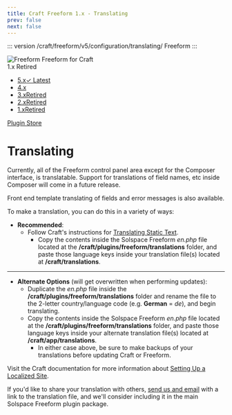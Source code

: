 ```yaml
---
title: Craft Freeform 1.x - Translating
prev: false
next: false
---
```


::: version /craft/freeform/v5/configuration/translating/
Freeform
:::

<div id="pr-heading">
    <img src="https://docs.solspace.com/extras/icons/products/freeform-icon.png" alt="Freeform" class="pr-image">
    <span class="pr-name">Freeform</span>
    <span class="pr-category">for Craft</span>
    <div class="pr-v-wrapper">
        <div class="pr-v">
            <span class="pr-v-v">1.x</span>
            <span class="pr-v-type pr-retired">Retired</span>
            <span class="pr-v-arrow arrow down"></span>
        </div>
        <ul class="pr-v-list">
            <li><a href="/craft/freeform/v5/">5.x<span class="pr-v-type pr-latest">✓ Latest</span></a></li>
            <li><a href="/craft/freeform/v4/">4.x</a></li>
            <li><a href="/craft/freeform/v3/">3.x<span class="pr-v-type pr-retired">Retired</span></a></li>
            <li><a href="/craft/freeform/v2/">2.x<span class="pr-v-type pr-retired">Retired</span></a></li>
            <li><a href="/craft/freeform/v1/">1.x<span class="pr-v-type pr-retired">Retired</span></a></li>
        </ul>
    </div>
    <div class="pr-buy">
        <a href="https://plugins.craftcms.com/freeform" class="button button-blue"><span class="external-url">Plugin Store</span></a>
    </div>
</div>

<span class="page-section"></span>

# Translating

Currently, all of the Freeform control panel area except for the Composer interface, is translatable. Support for translations of field names, etc inside Composer will come in a future release.

Front end template translating of fields and error messages is also available.

To make a translation, you can do this in a variety of ways:

* **Recommended**:
	* Follow Craft's instructions for [Translating Static Text](https://docs.craftcms.com/v2/static-translations.html).
		* Copy the contents inside the Solspace Freeform *en.php* file located at the **/craft/plugins/freeform/translations** folder, and paste those language keys inside your translation file(s) located at **/craft/translations**.

---

* **Alternate Options** (will get overwritten when performing updates):
	* Duplicate the *en.php* file inside the **/craft/plugins/freeform/translations** folder and rename the file to the 2-letter country/language code (e.g. **German** = *de*), and begin translating.
	* Copy the contents inside the Solspace Freeform *en.php* file located at the **/craft/plugins/freeform/translations** folder, and paste those language keys inside your alternate translation file(s) located at **/craft/app/translations**.
		* In either case above, be sure to make backups of your translations before updating Craft or Freeform.

Visit the Craft documentation for more information about [Setting Up a Localized Site](https://docs.craftcms.com/v2/localization-guide.html).

If you'd like to share your translation with others, [send us and email](../support.md) with a link to the translation file, and we'll consider including it in the main Solspace Freeform plugin package.
